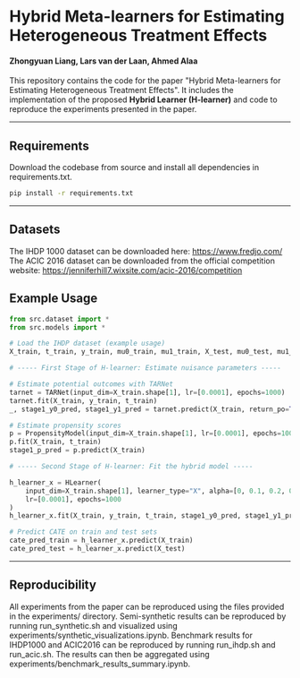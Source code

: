 # Hybrid Meta-learners for Estimating Heterogeneous Treatment Effects
#### Zhongyuan Liang, Lars van der Laan, Ahmed Alaa

This repository contains the code for the paper "Hybrid Meta-learners for Estimating Heterogeneous Treatment Effects". It includes the implementation of the proposed **Hybrid Learner (H-learner)** and code to reproduce the experiments presented in the paper.

---

## Requirements

Download the codebase from source and install all dependencies in requirements.txt.

```bash
pip install -r requirements.txt
```

---

## Datasets
The IHDP 1000 dataset can be downloaded here: https://www.fredjo.com/
The ACIC 2016 dataset can be downloaded from the official competition website:
https://jenniferhill7.wixsite.com/acic-2016/competition

## Example Usage

```python
from src.dataset import *
from src.models import *

# Load the IHDP dataset (example usage)
X_train, t_train, y_train, mu0_train, mu1_train, X_test, mu0_test, mu1_test = load_ihdp_1000_data(index=1)

# ----- First Stage of H-learner: Estimate nuisance parameters -----

# Estimate potential outcomes with TARNet
tarnet = TARNet(input_dim=X_train.shape[1], lr=[0.0001], epochs=1000)
tarnet.fit(X_train, y_train, t_train)
_, stage1_y0_pred, stage1_y1_pred = tarnet.predict(X_train, return_po=True)

# Estimate propensity scores
p = PropensityModel(input_dim=X_train.shape[1], lr=[0.0001], epochs=1000)
p.fit(X_train, t_train)
stage1_p_pred = p.predict(X_train)

# ----- Second Stage of H-learner: Fit the hybrid model -----

h_learner_x = HLearner(
    input_dim=X_train.shape[1], learner_type="X", alpha=[0, 0.1, 0.2, 0.3, 0.4, 0.5, 0.6, 0.7, 0.8, 0.9, 1.0], 
    lr=[0.0001], epochs=1000
)
h_learner_x.fit(X_train, y_train, t_train, stage1_y0_pred, stage1_y1_pred, stage1_p_pred)

# Predict CATE on train and test sets
cate_pred_train = h_learner_x.predict(X_train)
cate_pred_test = h_learner_x.predict(X_test)
```

---

## Reproducibility

All experiments from the paper can be reproduced using the files provided in the experiments/ directory.
Semi-synthetic results can be reproduced by running run_synthetic.sh and visualized using experiments/synthetic_visualizations.ipynb.
Benchmark results for IHDP1000 and ACIC2016 can be reproduced by running run_ihdp.sh and run_acic.sh. The results can then be aggregated using experiments/benchmark_results_summary.ipynb.


